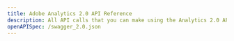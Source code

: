 ```yaml
---
title: Adobe Analytics 2.0 API Reference
description: All API calls that you can make using the Analytics 2.0 API.
openAPISpec: /swagger_2.0.json  
---
```


